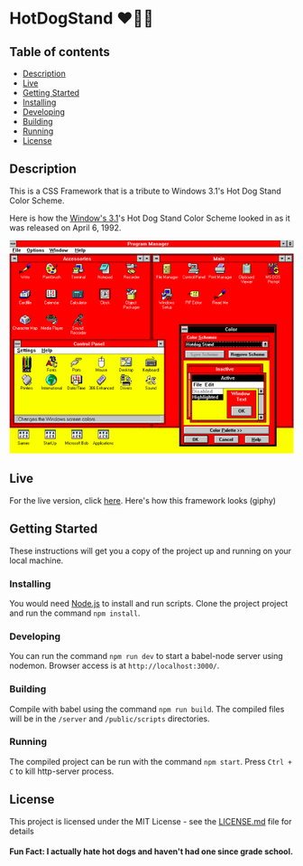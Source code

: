 # HotDogStand ❤️🌭💛

## Table of contents
* [Description](#description)
* [Live](#live)
* [Getting Started](#getting-started)
* [Installing](#installing)
* [Developing](#developing)
* [Building](#building)
* [Running](#running)
* [License](#license)

## Description 
This is a CSS Framework that is a tribute to Windows 3.1's Hot Dog Stand Color Scheme.

Here is how the [Window's 3.1](https://en.wikipedia.org/wiki/Windows_3.1x "Wikipedia for Window's 3.1")'s Hot Dog Stand Color Scheme looked in as it was released on April 6, 1992.

![Window's 3.1 Hot Dog Theme](HotDogThemebyWindows3.1.png "Hot Dog Theme Inspiration")

## Live
For the live version, click [here]().
Here's how this framework looks (giphy)

## Getting Started

These instructions will get you a copy of the project up and running on your local machine.


### Installing
You would need [Node.js](https://nodejs.org) to install and run scripts.
Clone the project project and run the command `npm install`.

### Developing
You can run the command `npm run dev` to start a babel-node server using nodemon. Browser access is at `http://localhost:3000/`.

### Building
Compile with babel using the command `npm run build`. The compiled files will be in
the `/server` and `/public/scripts` directories.

### Running
The compiled project can be run with the command `npm start`. Press `Ctrl + C` to kill http-server process.

## License

This project is licensed under the MIT License - see the [LICENSE.md](LICENSE.md) file for details

#### Fun Fact: I actually hate hot dogs and haven't had one since grade school.